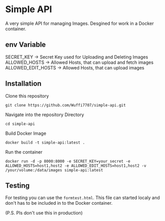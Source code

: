# Simple API
A very simple API for managing Images. Desgined for work in a Docker container.

## env Variable
SECRET_KEY -> Secret Key used for Uploading and Deleting Images
ALLOWED_HOSTS -> Allowed Hosts, that can upload and fetch images
ALLOWED_EDIT_HOSTS -> Allowed Hosts, that can upload images

## Installation
Clone this repository
```
git clone https://github.com/Wuffi7707/simple-api.git
```

Navigate into the repository Directory
```
cd simple-api
```

Build Docker Image
```
docker build -t simple-api:latest .
```

Run the container
```
docker run -d -p 8000:8000 -e SECRET_KEY=your_secret -e ALLOWED_HOSTS=host1,host2 -e ALLOWED_EDIT_HOSTS=host1,host2 -v /your/volume:/data/images simple-api:latest
```

## Testing
For testing you can use the `formtest.html`. This file can started localy and don't has to be included in to the Docker container.

(P.S. Pls don't use this in production)